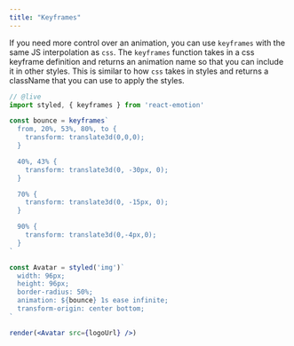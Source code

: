 ```yaml
---
title: "Keyframes"
---
```


If you need more control over an animation, you can use `keyframes` with the same JS interpolation as `css`. The `keyframes` function takes in a css keyframe definition and returns an animation name so that you can include it in other styles. This is similar to how `css` takes in styles and returns a className that you can use to apply the styles.

```jsx
// @live
import styled, { keyframes } from 'react-emotion'

const bounce = keyframes`
  from, 20%, 53%, 80%, to {
    transform: translate3d(0,0,0);
  }

  40%, 43% {
    transform: translate3d(0, -30px, 0);
  }

  70% {
    transform: translate3d(0, -15px, 0);
  }

  90% {
    transform: translate3d(0,-4px,0);
  }
`

const Avatar = styled('img')`
  width: 96px;
  height: 96px;
  border-radius: 50%;
  animation: ${bounce} 1s ease infinite;
  transform-origin: center bottom;
`

render(<Avatar src={logoUrl} />)
```
